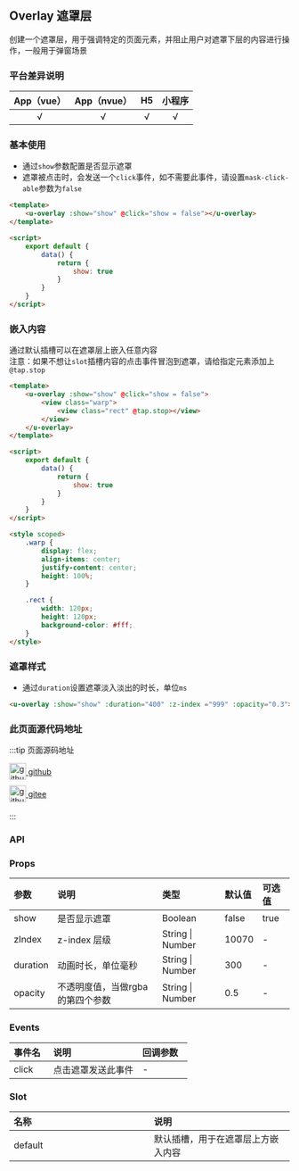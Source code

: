 ## Overlay 遮罩层 <to-api/>

<demo-model url="/pages/componentsA/overlay/overlay"></demo-model>


创建一个遮罩层，用于强调特定的页面元素，并阻止用户对遮罩下层的内容进行操作，一般用于弹窗场景

### 平台差异说明

|App（vue）|App（nvue）|H5|小程序|
|:-:|:-:|:-:|:-:|
|√|√|√|√|

### 基本使用

- 通过`show`参数配置是否显示遮罩  
- 遮罩被点击时，会发送一个`click`事件，如不需要此事件，请设置`mask-click-able`参数为`false`

```html
<template>
	<u-overlay :show="show" @click="show = false"></u-overlay>
</template>

<script>
	export default {
		data() {
			return {
				show: true
			}
		}
	}
</script>
```

### 嵌入内容

通过默认插槽可以在遮罩层上嵌入任意内容  
注意：如果不想让`slot`插槽内容的点击事件冒泡到遮罩，请给指定元素添加上`@tap.stop`

```html
<template>
	<u-overlay :show="show" @click="show = false">
		<view class="warp">
			<view class="rect" @tap.stop></view>
		</view>
	</u-overlay>
</template>

<script>
	export default {
		data() {
			return {
				show: true
			}
		}
	}
</script>

<style scoped>
	.warp {
		display: flex;
		align-items: center;
		justify-content: center;
		height: 100%;
	}

	.rect {
		width: 120px;
		height: 120px;
		background-color: #fff;
	}
</style>
```

### 遮罩样式

- 通过`duration`设置遮罩淡入淡出的时长，单位`ms`

```html
<u-overlay :show="show" :duration="400" :z-index ="999" :opacity="0.3"></u-overlay>
```

### 此页面源代码地址

:::tip 页面源码地址
<br/>

<a href="https://github.com/umicro/uView2.0/blob/master/pages/componentsA/overlay/overlay.nvue" target="_blank" style="display: flex;align-items: center">
   <img height="30" src="https://vkceyugu.cdn.bspapp.com/VKCEYUGU-8f7e1d02-dcb1-46ba-90db-ae32fea44f22/4b2bf3e5-68ad-4a15-b0d1-00b7a5246eab.png" title="github" width="30"/>&nbsp;github
</a>

<a href="https://gitee.com/umicro/uView2.0/blob/master/pages/componentsA/overlay/overlay.nvue" target="_blank" style="display: flex;align-items: center;margin-top: 10px">
   <img height="30" src="https://vkceyugu.cdn.bspapp.com/VKCEYUGU-8f7e1d02-dcb1-46ba-90db-ae32fea44f22/0d0bc2dc-64e3-4ea1-a641-9c23d198e36d.png" title="github" width="30"/>&nbsp;gitee
</a>

<br/>
:::

### API

### Props

| 参数		| 说明								| 类型					| 默认值	| 可选值	|
| :-		| :-								| :-					| :-	| :-	|
| show		| 是否显示遮罩						| Boolean				| false	| true	|
| zIndex	| z-index 层级						| String &#124; Number	| 10070	| -		|
| duration	| 动画时长，单位毫秒					| String &#124; Number	| 300	| -		|
| opacity	| 不透明度值，当做rgba的第四个参数		| String &#124; Number	| 0.5	| -		|

### Events

| 事件名	| 说明				| 回调参数	|
| :-	| :-				| :-		|
| click	| 点击遮罩发送此事件	| -			|

### Slot

| 名称		| 说明								|
| :-		| :-								|
| default	| 默认插槽，用于在遮罩层上方嵌入内容	|



<style scoped>
h3[id=events] + table thead tr th:nth-child(2){
	width: 50%;
}

h3[id=slot] + table thead tr th:nth-child(2){
	width: 50%;
}
</style>
